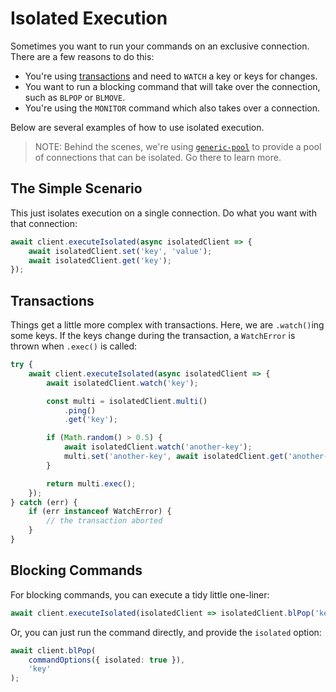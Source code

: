 # Isolated Execution

Sometimes you want to run your commands on an exclusive connection. There are a few reasons to do this:

- You're using [transactions]() and need to `WATCH` a key or keys for changes.
- You want to run a blocking command that will take over the connection, such as `BLPOP` or `BLMOVE`.
- You're using the `MONITOR` command which also takes over a connection.

Below are several examples of how to use isolated execution.

> NOTE: Behind the scenes, we're using [`generic-pool`](https://www.npmjs.com/package/generic-pool) to provide a pool of connections that can be isolated. Go there to learn more.

## The Simple Scenario

This just isolates execution on a single connection. Do what you want with that connection:

```typescript
await client.executeIsolated(async isolatedClient => {
    await isolatedClient.set('key', 'value');
    await isolatedClient.get('key');
});
```

## Transactions

Things get a little more complex with transactions. Here, we are `.watch()`ing some keys. If the keys change during the transaction, a `WatchError` is thrown when `.exec()` is called:

```typescript
try {
    await client.executeIsolated(async isolatedClient => {
        await isolatedClient.watch('key');

        const multi = isolatedClient.multi()
            .ping()
            .get('key');

        if (Math.random() > 0.5) {
            await isolatedClient.watch('another-key');
            multi.set('another-key', await isolatedClient.get('another-key') / 2);
        }

        return multi.exec();
    });
} catch (err) {
    if (err instanceof WatchError) {
        // the transaction aborted
    }
}

```

## Blocking Commands

For blocking commands, you can execute a tidy little one-liner:

```typescript
await client.executeIsolated(isolatedClient => isolatedClient.blPop('key'));
```

Or, you can just run the command directly, and provide the `isolated` option:

```typescript
await client.blPop(
    commandOptions({ isolated: true }),
    'key'
);
```
